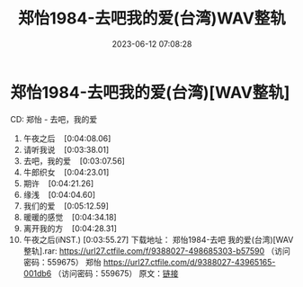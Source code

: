 ﻿---
title: 郑怡1984-去吧我的爱(台湾)WAV整轨
date: 2023-06-12 07:08:28
categories: WAV车载音乐、镜像
tags: 华语中文
---
# 郑怡1984-去吧我的爱(台湾)[WAV整轨]

CD: 郑怡 - 去吧，我的爱
01. 午夜之后    [0:04:08.06]
02. 请听我说    [0:03:38.01]
03. 去吧，我的爱    [0:03:07.56]
04. 牛郎织女    [0:04:23.01]
05. 期许    [0:04:21.26]
06. 缘浅    [0:04:04.60]
07. 我们的爱    [0:05:12.59]
08. 暖暖的感觉    [0:04:34.18]
09. 离开我的方    [0:04:28.31]
10. 午夜之后(iNST.)
[0:03:55.27]
下载地址：
郑怡1984-去吧 我的爱(台湾)[WAV整轨].rar: https://url27.ctfile.com/f/9388027-498685303-b57590
（访问密码：559675）
郑怡
https://url27.ctfile.com/d/9388027-43965165-001db6
（访问密码：559675）
原文：[链接](https://blog.sina.com.cn/s/blog_1647c7e76010312as.html)